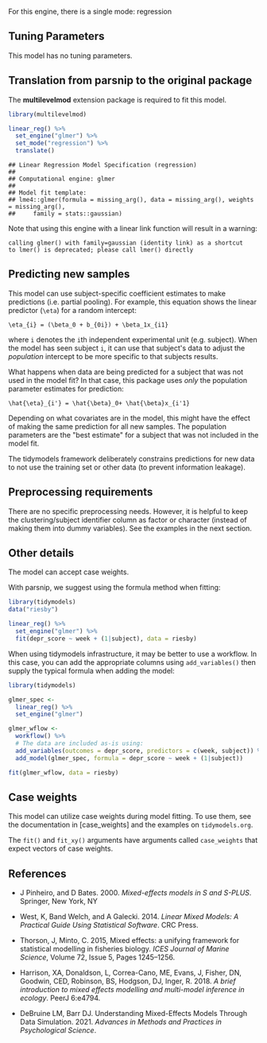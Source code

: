 


For this engine, there is a single mode: regression

## Tuning Parameters

This model has no tuning parameters.

## Translation from parsnip to the original package

The **multilevelmod** extension package is required to fit this model.


``` r
library(multilevelmod)

linear_reg() %>% 
  set_engine("glmer") %>% 
  set_mode("regression") %>% 
  translate()
```

```
## Linear Regression Model Specification (regression)
## 
## Computational engine: glmer 
## 
## Model fit template:
## lme4::glmer(formula = missing_arg(), data = missing_arg(), weights = missing_arg(), 
##     family = stats::gaussian)
```

Note that using this engine with a linear link function will result in a warning:

```
calling glmer() with family=gaussian (identity link) as a shortcut 
to lmer() is deprecated; please call lmer() directly
```



## Predicting new samples

This model can use subject-specific coefficient estimates to make predictions (i.e. partial pooling). For example, this equation shows the linear predictor (`\eta`) for a random intercept: 

```
\eta_{i} = (\beta_0 + b_{0i}) + \beta_1x_{i1}
```

where `i` denotes the `i`th independent experimental unit (e.g. subject). When the model has seen subject `i`, it can use that subject's data to adjust the _population_ intercept to be more specific to that subjects results. 

What happens when data are being predicted for a subject that was not used in the model fit? In that case, this package uses _only_ the population parameter estimates for prediction: 

```
\hat{\eta}_{i'} = \hat{\beta}_0+ \hat{\beta}x_{i'1}
```

Depending on what covariates are in the model, this might have the effect of making the same prediction for all new samples. The population parameters are the "best estimate" for a subject that was not included in the model fit.  

The tidymodels framework deliberately constrains predictions for new data to not use the training set or other data (to prevent information leakage). 


## Preprocessing requirements

There are no specific preprocessing needs. However, it is helpful to keep the clustering/subject identifier column as factor or character (instead of making them into dummy variables). See the examples in the next section. 

## Other details

The model can accept case weights. 

With parsnip, we suggest using the formula method when fitting: 

```r
library(tidymodels)
data("riesby")

linear_reg() %>% 
  set_engine("glmer") %>% 
  fit(depr_score ~ week + (1|subject), data = riesby)
```

When using tidymodels infrastructure, it may be better to use a workflow. In this case, you can add the appropriate columns using `add_variables()` then supply the typical formula when adding the model: 

```r
library(tidymodels)

glmer_spec <- 
  linear_reg() %>% 
  set_engine("glmer")

glmer_wflow <- 
  workflow() %>% 
  # The data are included as-is using:
  add_variables(outcomes = depr_score, predictors = c(week, subject)) %>% 
  add_model(glmer_spec, formula = depr_score ~ week + (1|subject))

fit(glmer_wflow, data = riesby)
```

## Case weights


This model can utilize case weights during model fitting. To use them, see the documentation in [case_weights] and the examples on `tidymodels.org`. 

The `fit()` and `fit_xy()` arguments have arguments called `case_weights` that expect vectors of case weights. 

## References

 - 	J Pinheiro, and D Bates. 2000. _Mixed-effects models in S and S-PLUS_. Springer, New York, NY
 
 - West, K, Band Welch, and A Galecki. 2014. _Linear Mixed Models: A Practical Guide Using Statistical Software_. CRC Press.
 
  - Thorson, J, Minto, C. 2015, Mixed effects: a unifying framework for statistical modelling in fisheries biology. _ICES Journal of Marine Science_, Volume 72, Issue 5, Pages 1245–1256.
  
  - Harrison, XA, Donaldson, L, Correa-Cano, ME, Evans, J, Fisher, DN, Goodwin, CED, Robinson, BS, Hodgson, DJ, Inger, R. 2018. _A brief introduction to mixed effects modelling and multi-model inference in ecology_. PeerJ 6:e4794. 
  
  - DeBruine LM, Barr DJ. Understanding Mixed-Effects Models Through Data Simulation. 2021. _Advances in Methods and Practices in Psychological Science_.   
  

